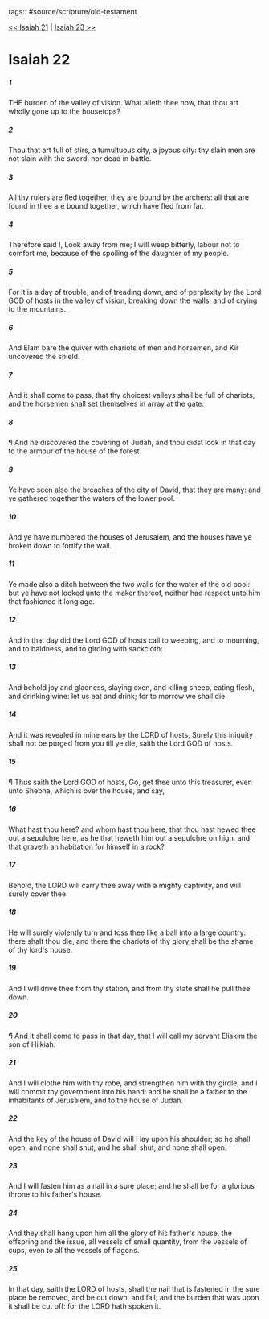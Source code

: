 tags:: #source/scripture/old-testament

[<< Isaiah 21](/Old_Testament/23_Isaiah/Isaiah_21.md) | [Isaiah 23 >>](/Old_Testament/23_Isaiah/Isaiah_23.md)

# Isaiah 22

##### 1

THE burden of the valley of vision. What aileth thee now, that thou art wholly gone up to the housetops?

##### 2

Thou that art full of stirs, a tumultuous city, a joyous city: thy slain men are not slain with the sword, nor dead in battle.

##### 3

All thy rulers are fled together, they are bound by the archers: all that are found in thee are bound together, which have fled from far.

##### 4

Therefore said I, Look away from me; I will weep bitterly, labour not to comfort me, because of the spoiling of the daughter of my people.

##### 5

For it is a day of trouble, and of treading down, and of perplexity by the Lord GOD of hosts in the valley of vision, breaking down the walls, and of crying to the mountains.

##### 6

And Elam bare the quiver with chariots of men and horsemen, and Kir uncovered the shield.

##### 7

And it shall come to pass, that thy choicest valleys shall be full of chariots, and the horsemen shall set themselves in array at the gate.

##### 8

¶ And he discovered the covering of Judah, and thou didst look in that day to the armour of the house of the forest.

##### 9

Ye have seen also the breaches of the city of David, that they are many: and ye gathered together the waters of the lower pool.

##### 10

And ye have numbered the houses of Jerusalem, and the houses have ye broken down to fortify the wall.

##### 11

Ye made also a ditch between the two walls for the water of the old pool: but ye have not looked unto the maker thereof, neither had respect unto him that fashioned it long ago.

##### 12

And in that day did the Lord GOD of hosts call to weeping, and to mourning, and to baldness, and to girding with sackcloth:

##### 13

And behold joy and gladness, slaying oxen, and killing sheep, eating flesh, and drinking wine: let us eat and drink; for to morrow we shall die.

##### 14

And it was revealed in mine ears by the LORD of hosts, Surely this iniquity shall not be purged from you till ye die, saith the Lord GOD of hosts.

##### 15

¶ Thus saith the Lord GOD of hosts, Go, get thee unto this treasurer, even unto Shebna, which is over the house, and say,

##### 16

What hast thou here? and whom hast thou here, that thou hast hewed thee out a sepulchre here, as he that heweth him out a sepulchre on high, and that graveth an habitation for himself in a rock?

##### 17

Behold, the LORD will carry thee away with a mighty captivity, and will surely cover thee.

##### 18

He will surely violently turn and toss thee like a ball into a large country: there shalt thou die, and there the chariots of thy glory shall be the shame of thy lord's house.

##### 19

And I will drive thee from thy station, and from thy state shall he pull thee down.

##### 20

¶ And it shall come to pass in that day, that I will call my servant Eliakim the son of Hilkiah:

##### 21

And I will clothe him with thy robe, and strengthen him with thy girdle, and I will commit thy government into his hand: and he shall be a father to the inhabitants of Jerusalem, and to the house of Judah.

##### 22

And the key of the house of David will I lay upon his shoulder; so he shall open, and none shall shut; and he shall shut, and none shall open.

##### 23

And I will fasten him as a nail in a sure place; and he shall be for a glorious throne to his father's house.

##### 24

And they shall hang upon him all the glory of his father's house, the offspring and the issue, all vessels of small quantity, from the vessels of cups, even to all the vessels of flagons.

##### 25

In that day, saith the LORD of hosts, shall the nail that is fastened in the sure place be removed, and be cut down, and fall; and the burden that was upon it shall be cut off: for the LORD hath spoken it.
